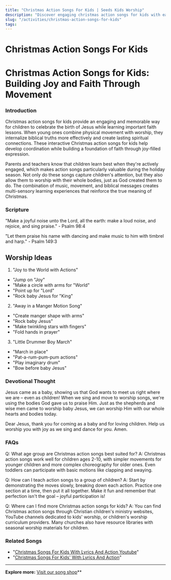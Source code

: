 ```yaml
---
title: "Christmas Action Songs For Kids | Seeds Kids Worship"
description: "Discover engaging christmas action songs for kids with easy motions and biblical lessons. Perfect for children's worship, Sunday school, and family devotions."
slug: "/activities/christmas-action-songs-for-kids"
tags:
---
```


# Christmas Action Songs For Kids

# Christmas Action Songs for Kids: Building Joy and Faith Through Movement

### Introduction
Christmas action songs for kids provide an engaging and memorable way for children to celebrate the birth of Jesus while learning important faith lessons. When young ones combine physical movement with worship, they internalize biblical truths more effectively and create lasting spiritual connections. These interactive Christmas action songs for kids help develop coordination while building a foundation of faith through joy-filled expression.

Parents and teachers know that children learn best when they're actively engaged, which makes action songs particularly valuable during the holiday season. Not only do these songs capture children's attention, but they also allow them to worship with their whole bodies, just as God created them to do. The combination of music, movement, and biblical messages creates multi-sensory learning experiences that reinforce the true meaning of Christmas.

### Scripture
"Make a joyful noise unto the Lord, all the earth: make a loud noise, and rejoice, and sing praise." - Psalm 98:4

"Let them praise his name with dancing and make music to him with timbrel and harp." - Psalm 149:3

## Worship Ideas
1. "Joy to the World with Actions"
- "Jump on "Joy"
- "Make a circle with arms for "World" 
- "Point up for "Lord"
- "Rock baby Jesus for "King"

2. "Away in a Manger Motion Song"
- "Create manger shape with arms"
- "Rock baby Jesus"
- "Make twinkling stars with fingers"
- "Fold hands in prayer"

3. "Little Drummer Boy March"
- "March in place"
- "Pat-a-rum-pum-pum actions"
- "Play imaginary drum"
- "Bow before baby Jesus"

### Devotional Thought
Jesus came as a baby, showing us that God wants to meet us right where we are – even as children! When we sing and move to worship songs, we're using the bodies God gave us to praise Him. Just as the shepherds and wise men came to worship baby Jesus, we can worship Him with our whole hearts and bodies today.

Dear Jesus, thank you for coming as a baby and for loving children. Help us worship you with joy as we sing and dance for you. Amen.

### FAQs
Q: What age group are Christmas action songs best suited for?
A: Christmas action songs work well for children ages 2-10, with simpler movements for younger children and more complex choreography for older ones. Even toddlers can participate with basic motions like clapping and swaying.

Q: How can I teach action songs to a group of children?
A: Start by demonstrating the moves slowly, breaking down each action. Practice one section at a time, then put it all together. Make it fun and remember that perfection isn't the goal – joyful participation is!

Q: Where can I find more Christmas action songs for kids?
A: You can find Christmas action songs through Christian children's ministry websites, YouTube channels dedicated to kids' worship, or children's worship curriculum providers. Many churches also have resource libraries with seasonal worship materials for children.

### Related Songs

- "[Christmas Songs For Kids With Lyrics And Action Youtube](/activities/christmas-songs-for-kids-with-lyrics-and-action-youtube/)"
- "[Christmas Songs For Kids' With Lyrics And Action](/activities/christmas-songs-for-kids-with-lyrics-and-action/)"

---

**Explore more:** [Visit our song shop](https://seedskidsworship.com/shop)**

<!-- Schema Markup -->
<script type="application/ld+json">
{
  "@context": "https://schema.org",
  "@type": "MusicRecording",
  "name": "Christmas Action Songs For Kids",
  "byArtist": {
    "@type": "MusicGroup",
    "name": "Seeds Kids Worship"
  },
  "isFamilyFriendly": true,
  "url": "https://seedskidsworship.com/activities/christmas-action-songs-for-kids/"
}
</script>
